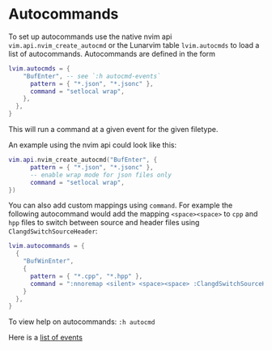 # Autocommands

To set up autocommands use the native nvim api `vim.api.nvim_create_autocmd` or the Lunarvim table `lvim.autocmds` to load a list of autocommands.
Autocommands are defined in the form
```lua
lvim.autocmds = {
    "BufEnter", -- see `:h autocmd-events`
      pattern = { "*.json", "*.jsonc" },
      command = "setlocal wrap",
    },
  },
}
```
This will run a command at a given event for the given filetype.

An example using the nvim api could look like this:
```lua
vim.api.nvim_create_autocmd("BufEnter", {
	  pattern = { "*.json", "*.jsonc" },
	  -- enable wrap mode for json files only
	  command = "setlocal wrap",
})
```
You can also add custom mappings using `command`. For example the following autocommand would add the mapping `<space><space>` to `cpp` and `hpp` files to switch between source and header files using `ClangdSwitchSourceHeader`:

```lua
lvim.autocommands = {
  {
    "BufWinEnter",
    {
      pattern = { "*.cpp", "*.hpp" },
      command = ":nnoremap <silent> <space><space> :ClangdSwitchSourceHeader<CR>",
    }
  },
}
```

To view help on autocommands: `:h autocmd`

Here is a [list of events](https://tech.saigonist.com/b/code/list-all-vim-script-events.html)
